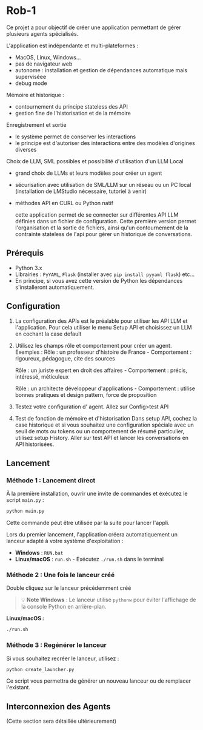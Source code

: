 # Rob-1

Ce projet a pour objectif de créer une application permettant  de gérer plusieurs agents spécialisés. 

L'application est indépendante et multi-plateformes : 
- MacOS, Linux, Windows... 
- pas de navigateur web
- autonome : installation et gestion de dépendances automatique mais superviséee
- debug mode

Mémoire et historique :
- contournement du principe stateless des API
- gestion fine de l'historisation et de la mémoire

Enregistrement et sortie
- le système permet de conserver les interactions
- le principe est d'autoriser des interactions entre des modèles d'origines diverses

Choix de LLM, SML possibles et possibilité d'utilisation d'un LLM Local
- grand choix de LLMs et leurs modèles pour créer un agent
- sécurisation avec utilisation de SML/LLM sur un réseau ou un PC local (installation de LMStudio nécessaire, tutoriel à venir)
- méthodes API en CURL ou Python natif

  cette application permet de se connecter sur différentes API LLM définies dans un fichier de configuration. Cette première version permet l'organisation et la sortie de fichiers, ainsi qu'un contournement de la contrainte stateless de l'api pour gérer un historique de conversations. 

## Prérequis

* Python 3.x
* Librairies : `PyYAML`, `Flask` (installer avec `pip install pyyaml flask`) etc...
* En principe, si vous avez cette version de Python les dépendances s'installeront automatiquement.

## Configuration

1.  La configuration des APIs est le préalable pour utiliser les API LLM  et l'application. Pour cela utiliser le menu Setup API et choisissez un LLM en cochant la case default

2.  Utilisez les champs rôle et comportement pour créer un agent.
  Exemples : 
    Rôle : un professeur d'histoire de France - Comportement : rigoureux, pédagogue, cite des sources

    Rôle : un juriste expert en droit des affaires - Comportement : précis, intéressé, méticuleux
    
    Rôle : un architecte développeur d'applications - Comportement : utilise bonnes pratiques et design pattern, force de proposition 

3.  Testez votre configuration d' agent. Allez sur Config>test API

4.  Test de fonction de mémoire et d'historisation
      Dans setup API, cochez la case historique et si vous souhaitez une configuration spéciale avec un seuil de mots ou tokens ou un comportement de résumé particulier, utilisez setup History.
      Aller sur test API et lancer les conversations en API historisées.

## Lancement

### Méthode 1 : Lancement direct 

À la première installation, ouvrir une invite de commandes et éxécutez le script `main.py` :

```bash
python main.py
```
Cette commande peut être utilisée par la suite pour lancer l'appli.

Lors du premier lancement, l'application créera automatiquement un lanceur adapté à votre système d'exploitation :
- **Windows** : `RUN.bat` 
- **Linux/macOS** : `run.sh` - Exécutez `./run.sh` dans le terminal

### Méthode 2 : Une fois le lanceur créé

Double cliquez sur le lanceur précédemment créé


> 💡 **Note Windows** : Le lanceur utilise `pythonw` pour éviter l'affichage de la console Python en arrière-plan.

**Linux/macOS :**
```bash
./run.sh
```

### Méthode 3 : Regénérer le lanceur

Si vous souhaitez recréer le lanceur, utilisez :

```bash
python create_launcher.py
```

Ce script vous permettra de générer un nouveau lanceur ou de remplacer l'existant.

## Interconnexion des Agents

(Cette section sera détaillée ultérieurement)
